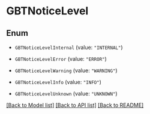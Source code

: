 # GBTNoticeLevel

## Enum


* `GBTNoticeLevelInternal` (value: `"INTERNAL"`)

* `GBTNoticeLevelError` (value: `"ERROR"`)

* `GBTNoticeLevelWarning` (value: `"WARNING"`)

* `GBTNoticeLevelInfo` (value: `"INFO"`)

* `GBTNoticeLevelUnknown` (value: `"UNKNOWN"`)


[[Back to Model list]](../README.md#documentation-for-models) [[Back to API list]](../README.md#documentation-for-api-endpoints) [[Back to README]](../README.md)


